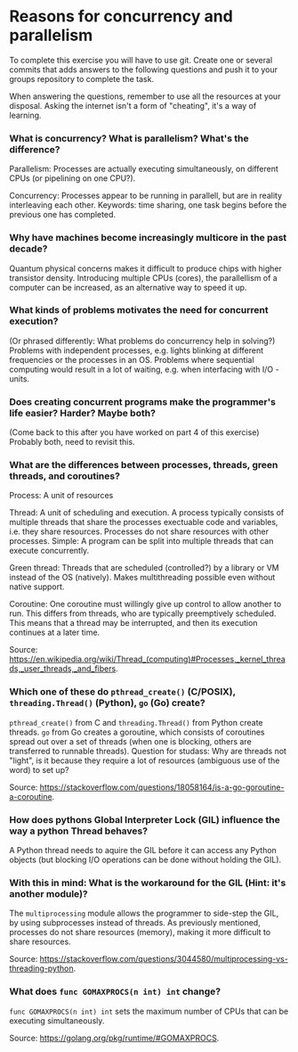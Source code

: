 # Reasons for concurrency and parallelism


To complete this exercise you will have to use git. Create one or several commits that adds answers to the following questions and push it to your groups repository to complete the task.

When answering the questions, remember to use all the resources at your disposal. Asking the internet isn't a form of "cheating", it's a way of learning.

 ### What is concurrency? What is parallelism? What's the difference?
 Parallelism: Processes are actually executing simultaneously, on different CPUs (or pipelining on one CPU?).
 
 Concurrency: Processes appear to be running in parallell, but are in reality interleaving each other. Keywords: time sharing, one task begins before the previous one has completed.
 
 ### Why have machines become increasingly multicore in the past decade?
 Quantum physical concerns makes it difficult to produce chips with higher transistor density. Introducing multiple CPUs (cores), the parallellism of a computer can be increased, as an alternative way to speed it up. 
 
 ### What kinds of problems motivates the need for concurrent execution?
 (Or phrased differently: What problems do concurrency help in solving?)
 Problems with independent processes, e.g. lights blinking at different frequencies or the processes in an OS. Problems where sequential computing would result in a lot of waiting, e.g. when interfacing with I/O - units.
 
 ### Does creating concurrent programs make the programmer's life easier? Harder? Maybe both?
 (Come back to this after you have worked on part 4 of this exercise)
 Probably both, need to revisit this.
 
 ### What are the differences between processes, threads, green threads, and coroutines?
 Process: A unit of resources

 Thread: A unit of scheduling and execution. A process typically consists of multiple threads that share the processes exectuable code and variables, i.e. they share resources. Processes do not share resources with other processes. Simple: A program can be split into multiple threads that can execute concurrently. 

 Green thread: Threads that are scheduled (controlled?) by a library or VM instead of the OS (natively). Makes multithreading possible even without native support.

 Coroutine: One coroutine must willingly give up control to allow another to run. This differs from threads, who are typically preemptively scheduled. This means that a thread may be interrupted, and then its execution continues at a later time.

 Source: https://en.wikipedia.org/wiki/Thread_(computing)#Processes,_kernel_threads,_user_threads,_and_fibers.
 
 ### Which one of these do `pthread_create()` (C/POSIX), `threading.Thread()` (Python), `go` (Go) create?
 `pthread_create()` from C and `threading.Thread()` from Python create threads. `go` from Go creates a goroutine, which consists of coroutines spread out over a set of threads (when one is blocking, others are transferred to runnable threads). Question for studass: Why are threads not "light", is it because they require a lot of resources (ambiguous use of the word) to set up?  
 
 Source: https://stackoverflow.com/questions/18058164/is-a-go-goroutine-a-coroutine.
 
 ### How does pythons Global Interpreter Lock (GIL) influence the way a python Thread behaves?
 A Python thread needs to aquire the GIL before it can access any Python objects (but blocking I/O operations can be done without holding the GIL).
 
 ### With this in mind: What is the workaround for the GIL (Hint: it's another module)?
 The `multiprocessing` module allows the programmer to side-step the GIL, by using subprocesses instead of threads. As previously mentioned, processes do not share resources (memory), making it more difficult to share resources.
 
 Source: https://stackoverflow.com/questions/3044580/multiprocessing-vs-threading-python.
 
 ### What does `func GOMAXPROCS(n int) int` change? 
 `func GOMAXPROCS(n int) int` sets the maximum number of CPUs that can be executing simultaneously. 
 
 Source: https://golang.org/pkg/runtime/#GOMAXPROCS.
